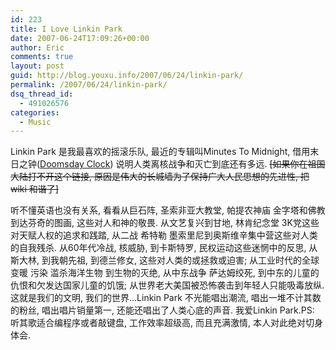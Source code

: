 ```yaml
---
id: 223
title: I Love Linkin Park
date: 2007-06-24T17:09:26+00:00
author: Eric
comments: true
layout: post
guid: http://blog.youxu.info/2007/06/24/linkin-park/
permalink: /2007/06/24/linkin-park/
dsq_thread_id:
  - 491026576
categories:
  - Music
---
```

Linkin Park 是我最喜欢的摇滚乐队, 最近的专辑叫Minutes To Midnight, 借用末日之钟(<a href="http://en.wikipedia.org/wiki/Doomsday_Clock" onclick="return top.js.OpenExtLink(window,event,this)" target="_blank">Doomsday Clock</a>) 说明人类离核战争和灭亡到底还有多远. <strike>[如果你在祖国大陆打不开这个链接, 原因是伟大的长城墙为了保持广大人民思想的先进性, 把 wiki 和谐了]</strike>


  
听不懂英语也没有关系, 看看从巨石阵, 圣索非亚大教堂, 帕提农神庙 金字塔和佛教到达芬奇的图画, 这些对人和神的敬畏. 从文艺复兴到甘地, 林肯纪念堂 3K党这些对天赋人权的追求和践踏, 从二战 希特勒 墨索里尼到奥斯维辛集中营这些对人类的自我残杀. 从60年代冷战, 核威胁, 到卡斯特罗, 民权运动这些迷惘中的反思, 从斯大林, 到我朝先祖, 到德兰修女, 这些对人类的或拯救或迫害; 从工业时代的全球变暖 污染 滥杀海洋生物 到生物的灭绝, 从中东战争 萨达姆绞死, 到中东的儿童的仇恨和欠发达国家儿童的饥饿; 从世界老大美国被恐怖袭击到年轻人只能吸毒放纵. 这就是我们的文明, 我们的世界&#8230;Linkin Park 不光能唱出潮流, 唱出一堆不计其数的粉丝, 唱出唱片销量第一, 还能还唱出了人类心底的声音. 我爱Linkin Park.PS: 听其歌适合编程序或者敲键盘, 工作效率超级高, 而且充满激情, 本人对此绝对切身体会.